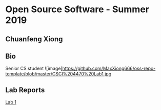 # Open Source Software - Summer 2019
## Chuanfeng Xiong

## Bio
Senior CS student
![image]https://github.com/MaxXiong666/oss-repo-template/blob/master/CSCI%204470%20Lab1.jpg

## Lab Reports
[Lab 1](labs/lab-01/report.md)
